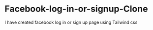 # Facebook-log-in-or-signup-Clone
I have created facebook log in or sign up page using Tailwind css
